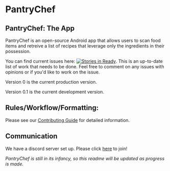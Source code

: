 # PantryChef
## PantryChef: The App

PantryChef is an open-source Android app that allows users to scan food items and retreive a list of recipes that leverage only the ingredients in their possession.

You can find current issues here: [![Stories in Ready](https://badge.waffle.io/PantryChef/PantryChef.png?label=ready&title=Ready)](http://waffle.io/PantryChef/PantryChef). This is an up-to-date list of work that needs to be done. Feel free to comment on any issues with opinions or if you'd like to work on the issue.

Version 0 is the current production version.

Version 0.1 is the current development version.

## Rules/Workflow/Formatting:
Please see our [Contributing Guide](https://github.com/PantryChef/PantryChef/blob/dev/CONTRIBUTING.md) for detailed information.

## Communication
We have a discord server set up. Please click [here](https://discord.gg/Bjh3fVF) to join!

*PantryChef is still in its infancy, so this readme will be updated as progress is made.*
